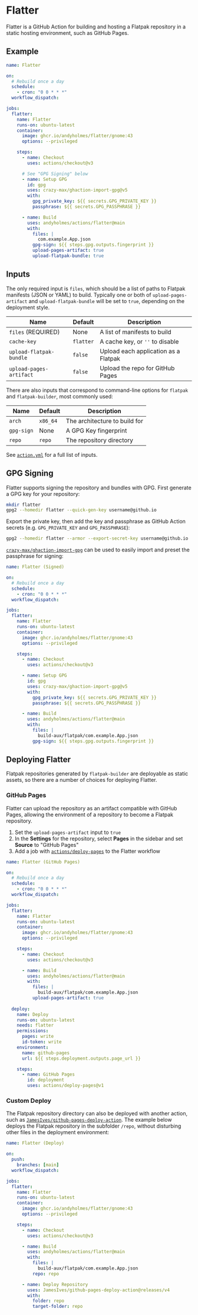 # Flatter

Flatter is a GitHub Action for building and hosting a Flatpak repository in a
static hosting environment, such as GitHub Pages.

## Example

```yml
name: Flatter

on:
  # Rebuild once a day
  schedule:
    - cron: "0 0 * * *"
  workflow_dispatch:

jobs:
  flatter:
    name: Flatter
    runs-on: ubuntu-latest
    container:
      image: ghcr.io/andyholmes/flatter/gnome:43
      options: --privileged

    steps:
      - name: Checkout
        uses: actions/checkout@v3

      # See "GPG Signing" below
      - name: Setup GPG
        id: gpg
        uses: crazy-max/ghaction-import-gpg@v5
        with:
          gpg_private_key: ${{ secrets.GPG_PRIVATE_KEY }}
          passphrase: ${{ secrets.GPG_PASSPHRASE }}

      - name: Build
        uses: andyholmes/actions/flatter@main
        with:
          files: |
            com.example.App.json
          gpg-sign: ${{ steps.gpg.outputs.fingerprint }}
          upload-pages-artifact: true
          upload-flatpak-bundle: true
```

## Inputs

The only required input is `files`, which should be a list of paths to Flatpak
manifests (JSON or YAML) to build. Typically one or both of
`upload-pages-artifact` and `upload-flatpak-bundle` will be set to `true`,
depending on the deployment style.

| Name                    | Default   | Description                            |
|-------------------------|-----------|----------------------------------------|
| `files` (REQUIRED)      | None      | A list of manifests to build           |
| `cache-key`             | `flatter` | A cache key, or `''` to disable        |
| `upload-flatpak-bundle` | `false`   | Upload each application as a Flatpak   |
| `upload-pages-artifact` | `false`   | Upload the repo for GitHub Pages       |

There are also inputs that correspond to command-line options for `flatpak` and
`flatpak-builder`, most commonly used:

| Name                    | Default   | Description                            |
|-------------------------|-----------|----------------------------------------|
| `arch`                  | `x86_64`  | The architecture to build for          |
| `gpg-sign`              | None      | A GPG Key fingerprint                  |
| `repo`                  | `repo`    | The repository directory               |

See [`action.yml`](action.yml) for a full list of inputs.


## GPG Signing

Flatter supports signing the repository and bundles with GPG. First generate a
GPG key for your repository:

```sh
mkdir flatter
gpg2 --homedir flatter --quick-gen-key username@github.io
```

Export the private key, then add the key and passphrase as GitHub Action secrets
(e.g. `GPG_PRIVATE_KEY` and `GPG_PASSPHRASE`):

```sh
gpg2 --homedir flatter --armor --export-secret-key username@github.io
```

[`crazy-max/ghaction-import-gpg`][gpg-action] can be used to easily import and
preset the passphrase for signing:

```yml
name: Flatter (Signed)

on:
  # Rebuild once a day
  schedule:
    - cron: "0 0 * * *"
  workflow_dispatch:

jobs:
  flatter:
    name: Flatter
    runs-on: ubuntu-latest
    container:
      image: ghcr.io/andyholmes/flatter/gnome:43
      options: --privileged

    steps:
      - name: Checkout
        uses: actions/checkout@v3

      - name: Setup GPG
        id: gpg
        uses: crazy-max/ghaction-import-gpg@v5
        with:
          gpg_private_key: ${{ secrets.GPG_PRIVATE_KEY }}
          passphrase: ${{ secrets.GPG_PASSPHRASE }}

      - name: Build
        uses: andyholmes/actions/flatter@main
        with:
          files: |
            build-aux/flatpak/com.example.App.json
          gpg-sign: ${{ steps.gpg.outputs.fingerprint }}
```

[gpg-action]: https://github.com/crazy-max/ghaction-import-gpg

## Deploying Flatter

Flatpak repositories generated by `flatpak-builder` are deployable as static
assets, so there are a number of choices for deploying Flatter.

### GitHub Pages

Flatter can upload the repository as an artifact compatible with GitHub Pages,
allowing the environment of a repository to become a Flatpak repository.

1. Set the `upload-pages-artifact` input to `true`
2. In the **Settings** for the repository, select **Pages** in the sidebar and
   set **Source** to "GitHub Pages"
3. Add a job with [`actions/deploy-pages`][deploy-pages] to the Flatter workflow

```yml
name: Flatter (GitHub Pages)

on:
  # Rebuild once a day
  schedule:
    - cron: "0 0 * * *"
  workflow_dispatch:

jobs:
  flatter:
    name: Flatter
    runs-on: ubuntu-latest
    container:
      image: ghcr.io/andyholmes/flatter/gnome:43
      options: --privileged

    steps:
      - name: Checkout
        uses: actions/checkout@v3

      - name: Build
        uses: andyholmes/actions/flatter@main
        with:
          files: |
            build-aux/flatpak/com.example.App.json
          upload-pages-artifact: true
          
  deploy:
    name: Deploy
    runs-on: ubuntu-latest
    needs: flatter
    permissions:
      pages: write
      id-token: write
    environment:
      name: github-pages
      url: ${{ steps.deployment.outputs.page_url }}

    steps:
      - name: GitHub Pages
        id: deployment
        uses: actions/deploy-pages@v1
```

[deploy-pages]: https://github.com/actions/deploy-pages

### Custom Deploy

The Flatpak repository directory can also be deployed with another action, such
as [`JamesIves/github-pages-deploy-action`][deploy-custom]. The example below
deploys the Flatpak repository in the subfolder `/repo`, without disturbing
other files in the deployment environment:

```yml
name: Flatter (Deploy)

on:
  push:
    branches: [main]
  workflow_dispatch:

jobs:
  flatter:
    name: Flatter
    runs-on: ubuntu-latest
    container:
      image: ghcr.io/andyholmes/flatter/gnome:43
      options: --privileged

    steps:
      - name: Checkout
        uses: actions/checkout@v3

      - name: Build
        uses: andyholmes/actions/flatter@main
        with:
          files: |
            build-aux/flatpak/com.example.App.json
          repo: repo

      - name: Deploy Repository
        uses: JamesIves/github-pages-deploy-action@releases/v4
        with:
          folder: repo
          target-folder: repo
```

[deploy-custom]: https://github.com/JamesIves/github-pages-deploy-action

